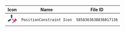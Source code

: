 | Icon | Name | File ID |
| ---  | ---  | ---     |
| ![](PositionConstraint%20Icon.png) | `PositionConstraint Icon` | `5858363638836017136` |
